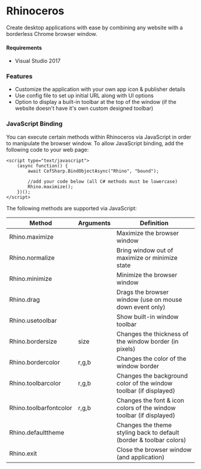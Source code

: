 # Rhinoceros
Create desktop applications with ease by combining any website with a borderless Chrome browser window. 


#### Requirements
* Visual Studio 2017

### Features
* Customize the application with your own app icon & publisher details
* Use config file to set up initial URL along with UI options
* Option to display a built-in toolbar at the top of the window (if the website doesn't have it's own custom designed toolbar)

### JavaScript Binding
You can execute certain methods within Rhinoceros via JavaScript in order to manipulate the browser window. To allow JavaScript binding, add the following code to your web page:

```
<script type="text/javascript">
	(async function() {
		await CefSharp.BindObjectAsync("Rhino", "bound");

		//add your code below (all C# methods must be lowercase)
		Rhino.maximize();
	})();
</script>
```

The following methods are supported via JavaScript:

Method|Arguments|Definition
---|---|---
Rhino.maximize||Maximize the browser window
Rhino.normalize||Bring window out of maximize or minimize state
Rhino.minimize||Minimize the browser window
Rhino.drag||Drags the browser window (use on mouse down event only)
Rhino.usetoolbar||Show built-in window toolbar
Rhino.bordersize|size|Changes the thickness of the window border (in pixels)
Rhino.bordercolor|r,g,b|Changes the color of the window border
Rhino.toolbarcolor|r,g,b|Changes the background color of the window toolbar (if displayed)
Rhino.toolbarfontcolor|r,g,b|Changes the font & icon colors of the window toolbar (if displayed)
Rhino.defaulttheme||Changes the theme styling back to default (border & toolbar colors)
Rhino.exit||Close the browser window (and application)